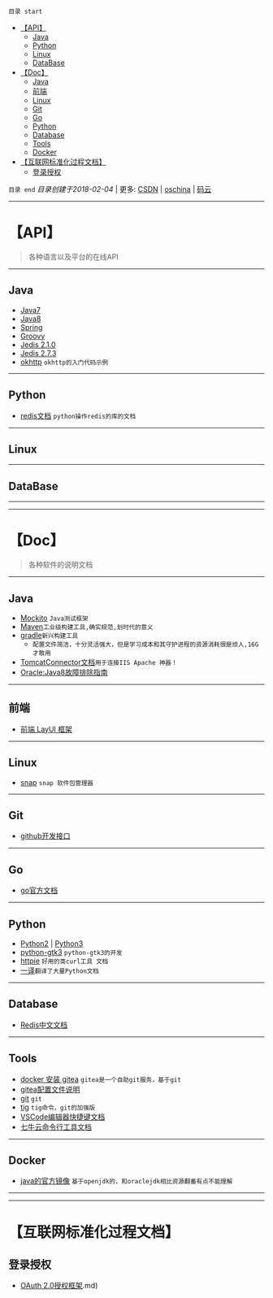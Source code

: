 `目录 start`
 
- [【API】](#api)
    - [Java](#java)
    - [Python](#python)
    - [Linux](#linux)
    - [DataBase](#database)
- [【Doc】](#doc)
    - [Java](#java)
    - [前端](#前端)
    - [Linux](#linux)
    - [Git](#git)
    - [Go](#go)
    - [Python](#python)
    - [Database](#database)
    - [Tools](#tools)
    - [Docker](#docker)
- [【互联网标准化过程文档】](#互联网标准化过程文档)
    - [登录授权](#登录授权)

`目录 end` *目录创建于2018-02-04* | 更多: [CSDN](http://blog.csdn.net/kcp606) | [oschina](https://my.oschina.net/kcp1104) | [码云](https://gitee.com/kcp1104) 
****************************************
# 【API】
> 各种语言以及平台的在线API

****************
## Java
- [Java7](https://docs.oracle.com/javase/7/docs/api/)
- [Java8](https://docs.oracle.com/javase/8/docs/api/)
- [Spring](https://spring.io/docs)
- [Groovy](http://www.groovy-lang.org/api.html)
- [Jedis 2.1.0](http://tool.oschina.net/apidocs/apidoc?api=jedis-2.1.0)
- [Jedis 2.7.3](https://mavenbrowse.pauldoo.com/central/redis/clients/jedis/2.7.3/jedis-2.7.3-javadoc.jar/-/overview-summary.html)
- [okhttp](https://github.com/square/okhttp/wiki/Recipes) `okhttp的入门代码示例`

****************
## Python
- [redis文档](https://pypi.python.org/pypi/redis/) `python操作redis的库的文档`

****************
## Linux


****************
## DataBase

**************************************************************
**************************************************************
# 【Doc】
> 各种软件的说明文档

****************
## Java
- [Mockito](http://www.vogella.com/tutorials/Mockito/article.html#when-thenreturn-and-when-thenthrow) `Java测试框架`
- [Maven](http://maven.apache.org/users/index.html)`工业级构建工具,确实规范,划时代的意义`
- [gradle](https://docs.gradle.org/current/userguide/userguide.html)`新兴构建工具`
    - `配置文件简洁，十分灵活强大，但是学习成本和其守护进程的资源消耗很是烦人,16G才敢用`
- [TomcatConnector文档](http://tomcat.apache.org/connectors-doc/index.html)`用于连接IIS Apache 神器！`
- [Oracle:Java8故障排除指南](https://docs.oracle.com/javase/8/docs/technotes/guides/troubleshoot/)

****************
## 前端
- [前端 LayUI 框架](http://www.layui.com/doc/)

****************
## Linux
- [snap](https://snapcraft.io/docs/core/usage) `snap 软件包管理器`

****************
## Git
- [github开发接口](https://developer.github.com/v3/)

****************
## Go
- [go官方文档](https://golang.org/doc/)

****************
## Python
- [Python2](https://docs.python.org/2/) | [Python3](https://docs.python.org/3/)
- [python-gtk3](https://python-gtk-3-tutorial.readthedocs.io/en/latest/introduction.html) `python-gtk3的开发`
- [httpie](http://python.ctolib.com/httpie.html) `好用的类curl工具 文档` 
- [一译](http://python.usyiyi.cn/)`翻译了大量Python文档`

****************
## Database
- [Redis中文文档](http://redisdoc.com/index.html)

****************
## Tools
- [docker 安装 gitea](https://docs.gitea.io/en-us/install-with-docker/) `gitea是一个自助git服务，基于git`
- [gitea配置文件说明](https://docs.gitea.io/zh-cn/config-cheat-sheet/)
- [git](https://git-scm.com/docs) `git`
- [tig](http://jonas.nitro.dk/tig/manual.html) `tig命令，git的加强版`
- [VSCode编辑器快捷键文档](https://code.visualstudio.com/shortcuts/keyboard-shortcuts-linux.pdf)
- [七牛云命令行工具文档](https://github.com/qiniu/qshell)

****************
## Docker
- [java的官方镜像](https://hub.docker.com/_/java/) `基于openjdk的，和oraclejdk相比资源翻番有点不能理解`


*************************************************************
*************************************************************
# 【互联网标准化过程文档】

## 登录授权
- [OAuth 2.0授权框架](https://github.com/jeansfish/RFC6749.zh-cn/blob/master/index.md).md)